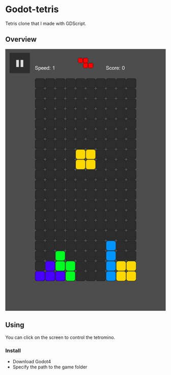# Godot-tetris
Tetris clone that I made with GDScript.

## Overview
![Interface](docs/Interface.PNG)

## Using
You can click on the screen to control the tetromino.

### Install
- Download Godot4
- Specify the path to the game folder
